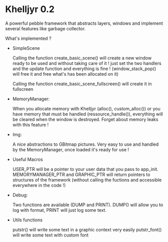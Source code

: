 Khelljyr 0.2
========

A powerful pebble framework that abstracts layers, windows and implement several features like garbage collector.

What's implemented ?

- SimpleScene

  Calling the function create_basic_scene() will create a new window ready to be used and without taking care of it !
  just set the two handlers and the update function and everything is fine ! (window_stack_pop() will free it and free what's has been allocated on it)

  Calling the function create_basic_scene_fullscreen() will create it in fullscreen

- MemoryManager:
  
  When you allocate memory with Khelljyr (alloc(), custom_alloc()) or you have memory that must be handled (ressource_handle()),
  everything will be cleared when the window is destroyed. Forget about memory leaks with this feature !

- Img:

  A nice abstractions to GBitmap pictures. Very easy to use and handled by the MemoryManager, once loaded it's ready for use !

- Useful Macros

  USER_PTR will be a pointer to your user data that you pass to app_init.
  MEMORYMANAGER_PTR and GRAPHIC_PTR will return pointers to structures of the framework (without calling the fuctions and accessible everywhere in the code !)

- Debug:

  Two functions are available (DUMP and PRINT). DUMP() will allow you to log with format, PRINT will just log some text.

- Utils functions

  putstr() will write some text in a graphic context very easily
  putstr_font() will write some text with custom font